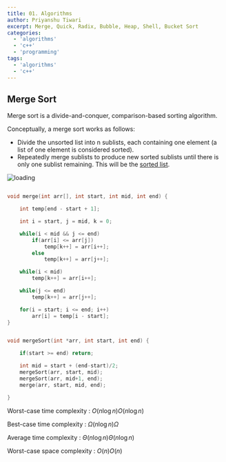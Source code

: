 ```yaml
---
title: 01. Algorithms
author: Priyanshu Tiwari
excerpt: Merge, Quick, Radix, Bubble, Heap, Shell, Bucket Sort
categories:
  - 'algorithms'
  - 'c++'
  - 'programming'
tags:
  - 'algorithms'
  - 'c++'
---
```


## Merge Sort

Merge sort is a divide-and-conquer, comparison-based sorting algorithm.

Conceptually, a merge sort works as follows:

- Divide the unsorted list into n sublists, each containing one element (a list of one element is considered sorted).
- Repeatedly merge sublists to produce new sorted sublists until there is only one sublist remaining. This will be the [sorted list](https://en.wikipedia.org/wiki/Merge_sort).

![loading](https://upload.wikimedia.org/wikipedia/commons/c/cc/Merge-sort-example-300px.gif)

```cpp

void merge(int arr[], int start, int mid, int end) {

	int temp[end - start + 1];

	int i = start, j = mid, k = 0;

	while(i < mid && j <= end) 
		if(arr[i] <= arr[j])
			temp[k++] = arr[i++];
		else
			temp[k++] = arr[j++];

	while(i < mid) 
		temp[k++] = arr[i++];

	while(j <= end) 
		temp[k++] = arr[j++];

	for(i = start; i <= end; i++)
		arr[i] = temp[i - start];
}


void mergeSort(int *arr, int start, int end) {

	if(start >= end) return; 

    int mid = start + (end-start)/2;
    mergeSort(arr, start, mid);
    mergeSort(arr, mid+1, end);
    merge(arr, start, mid, end);

}
```

Worst-case time complexity : ${\displaystyle O(n\log n)}O(n\log n)$

Best-case time complexity : ${\displaystyle \Omega (n\log n)}\Omega$

Average time complexity : ${\displaystyle \Theta (n\log n)}\Theta (n\log n)$

Worst-case space complexity : ${\displaystyle O(n)}O(n)$ 
